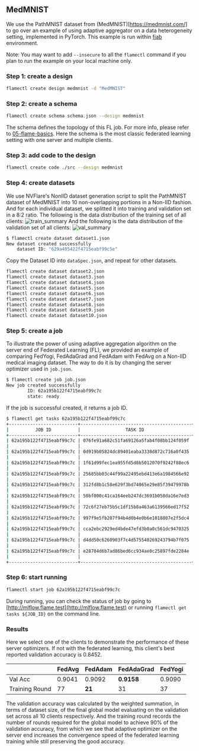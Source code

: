## MedMNIST

We use the PathMNIST dataset from (MedMNIST)[https://medmnist.com/] to go over an example of using adaptive aggregator on a data heterogeneity setting, implemented in PyTorch. This example is run within [fiab](../../docs/03-fiab.md) environment.

Note: You may want to add `--insecure` to all the `flamectl` command if you plan to run the example on your local machine only.

### Step 1: create a design

```bash
flamectl create design medmnist -d "MedMNIST"
```

### Step 2: create a schema 

```bash
flamectl create schema schema.json --design medmnist
```

The schema defines the topology of this FL job. For more info, please refer to [05-flame-basics](05-flame-basics.md). Here the schema is the most classic federated learning setting with one server and multiple clients.

### Step 3: add code to the design

```bash
flamectl create code ./src --design medmnist
```

### Step 4: create datasets

We use NVFlare's NonIID dataset generation script to split the PathMNIST dataset of MedMNIST into 10 non-overlapping portions in a Non-IID fashion. And for each individual dataset, we splitted it into training and validation set in a 8:2 ratio. The following is the data distribution of the training set of all clients:
![train_summary](images/train_summary.png)
And the following is the data distribution of the validation set of all clients:
![val_summary](images/val_summary.png)

```bash
$ flamectl create dataset dataset1.json
New dataset created successfully
	dataset ID: "629a405422f4715eabf99c5e"
```

Copy the Dataset ID into `dataSpec.json`, and repeat for other datasets.

```bash
flamectl create dataset dataset2.json
flamectl create dataset dataset3.json
flamectl create dataset dataset4.json
flamectl create dataset dataset5.json
flamectl create dataset dataset6.json
flamectl create dataset dataset7.json
flamectl create dataset dataset8.json
flamectl create dataset dataset9.json
flamectl create dataset dataset10.json
```

### Step 5: create a job

To illustrate the power of using adaptive aggregation algorithm on the server end of Federated Learning (FL), we provided an example of comparing FedYogi, FedAdaGrad and FedAdam with FedAvg on a Non-IID medical imaging dataset. The way to do it is by changing the server optimizer used in `job.json`.

```bash
$ flamectl create job job.json
New job created successfully
        ID: 62a195b122f4715eabf99c7c
        state: ready
```

If the job is successful created, it returns a job ID.

```bash
$ flamectl get tasks 62a195b122f4715eabf99c7c
+--------------------------+------------------------------------------+--------+-----------+--------------------------------+
|          JOB ID          |                 TASK ID                  |  TYPE  |   STATE   |           TIMESTAMP            |
+--------------------------+------------------------------------------+--------+-----------+--------------------------------+
| 62a195b122f4715eabf99c7c | 076fe91a682c51fa69126a5fab4f08bb124f059f | system | completed | 2022-06-09 14:01:31.334 +0000  |
|                          |                                          |        |           | UTC                            |
| 62a195b122f4715eabf99c7c | 0d919b05824dc89401eaba3330d872c716a0f435 | system | completed | 2022-06-09 14:01:25.771 +0000  |
|                          |                                          |        |           | UTC                            |
| 62a195b122f4715eabf99c7c | 1f61d99fec1ea955fd5d8b5012070f9242f88ec6 | system | completed | 2022-06-09 14:01:25.761 +0000  |
|                          |                                          |        |           | UTC                            |
| 62a195b122f4715eabf99c7c | 25685bb03c44f99a22495ebd413e6a1984566e92 | system | completed | 2022-06-09 14:01:25.76 +0000   |
|                          |                                          |        |           | UTC                            |
| 62a195b122f4715eabf99c7c | 312fd8b1c58e629f3bd74065e29e85f39479978b | system | completed | 2022-06-09 14:01:25.771 +0000  |
|                          |                                          |        |           | UTC                            |
| 62a195b122f4715eabf99c7c | 50bf000c41ca164eeb247dc3691b058da16e7ed3 | system | completed | 2022-06-09 14:01:25.771 +0000  |
|                          |                                          |        |           | UTC                            |
| 62a195b122f4715eabf99c7c | 72c6f27eb75b5c1df15b8a463a6139566ed17f52 | system | completed | 2022-06-09 14:01:25.763 +0000  |
|                          |                                          |        |           | UTC                            |
| 62a195b122f4715eabf99c7c | 997f9e5fb207f94b4d0b4e0b6e1018807e2f5dc4 | system | completed | 2022-06-09 14:01:25.76 +0000   |
|                          |                                          |        |           | UTC                            |
| 62a195b122f4715eabf99c7c | cca2ebc2929ed4bde47efd3b0a0c561dc9470325 | system | completed | 2022-06-09 14:01:25.771 +0000  |
|                          |                                          |        |           | UTC                            |
| 62a195b122f4715eabf99c7c | d4dd50c6260903f7c4d575540269243794b7f075 | system | completed | 2022-06-09 14:01:25.761 +0000  |
|                          |                                          |        |           | UTC                            |
| 62a195b122f4715eabf99c7c | e28704d6b7ad86bed6cc934ae0c25897fde2284e | system | completed | 2022-06-09 14:01:25.771 +0000  |
|                          |                                          |        |           | UTC                            |
+--------------------------+------------------------------------------+--------+-----------+--------------------------------+
```

### Step 6: start running

```bash
flamectl start job 62a195b122f4715eabf99c7c
```

During running, you can check the status of job by going to [http://mlflow.flame.test](http://mlflow.flame.test) or running `flamectl get tasks ${JOB_ID}` on the command line.

### Results

Here we select one of the clients to demonstrate the performance of these server optimizers. If not with the federated learning, this client's best reported validation accuracy is 0.8452.

|   |FedAvg|FedAdam|FedAdaGrad|FedYogi|
|---|---|---|---|---|
|Val Acc|0.9041|0.9092|**0.9158**|0.9090|
|Training Round|77|**21**|31|37|

The validation accuracy was calculated by the weighted summation, in terms of dataset size, of the final global model evaluating on the validation set across all 10 clients respectively. And the training round records the number of rounds required for the global model to achieve 90% of the validation accuracy, from which we see that adaptive optimizer on the server end increases the convergence speed of the federated learning training while still preserving the good accuracy. 

